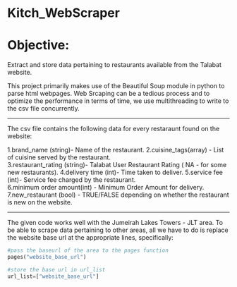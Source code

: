 # Kitch_WebScraper


# Objective:
Extract and store data pertaining to restaurants available from the Talabat website.


This project primarily makes use of the Beautiful Soup module in python to parse html webpages.
Web Srcaping can be a tedious process and to optimize the performance in terms of time, we use multithreading to write to the csv file concurrently.

***

The csv file contains the following data for every restaraunt found on the website: 

1.brand_name (string)- Name of the restaurant. 
2.cuisine_tags(array) - List of cuisine served by the restaurant.    
3.restaurant_rating (string)- Talabat User Restaurant Rating ( NA - for some new restaurants). 
4.delivery time (int)- Time taken to deliver. 
5.service fee (int)- Service fee charged by the restaurant.    
6.minimum order amount(int) - Minimum Order Amount for delivery. 
7.new_restaurant (bool) - TRUE/FALSE depending on whether the restaurant is new on the website. 


*** 

The given code works well with the Jumeirah Lakes Towers - JLT area.
To be able to scrape data pertaining to other areas, all we have to do is replace the website base url at the appropriate lines, specifically:

```python 
#pass the baseurl of the area to the pages function
pages("website_base_url") 

#store the base url in url_list
url_list=["website_base_url"]

 ```
